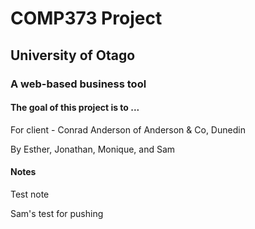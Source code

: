 <h1>COMP373 Project</h1>
<h2>University of Otago</h2>
<h3>A web-based business tool</h3>
<h4>The goal of this project is to ...</h4>
For client - Conrad Anderson of Anderson & Co, Dunedin

By Esther, Jonathan, Monique, and Sam


<h4>Notes</h4>
Test note

Sam's test for pushing
